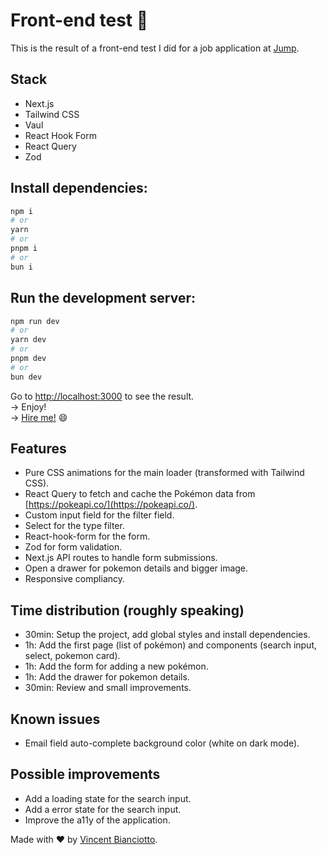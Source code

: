 # Front-end test 🚀

This is the result of a front-end test I did for a job application at [Jump](https://www.join-jump.com/).

## Stack

-   Next.js
-   Tailwind CSS
-   Vaul
-   React Hook Form
-   React Query
-   Zod

## Install dependencies:

```bash
npm i
# or
yarn
# or
pnpm i
# or
bun i
```

## Run the development server:

```bash
npm run dev
# or
yarn dev
# or
pnpm dev
# or
bun dev
```

Go to [http://localhost:3000](http://localhost:3000) to see the result.   
→ Enjoy!   
→ [Hire me!](mailto:vincent@celavi.fr) :smile:

## Features

-   Pure CSS animations for the main loader (transformed with Tailwind CSS).
-   React Query to fetch and cache the Pokémon data from [https://pokeapi.co/](https://pokeapi.co/).
-   Custom input field for the filter field.
-   Select for the type filter.
-   React-hook-form for the form.
-   Zod for form validation.
-   Next.js API routes to handle form submissions.
-   Open a drawer for pokemon details and bigger image.
-   Responsive compliancy.

## Time distribution (roughly speaking)

-   30min: Setup the project, add global styles and install dependencies.
-   1h: Add the first page (list of pokémon) and components (search input, select, pokemon card).
-   1h: Add the form for adding a new pokémon.
-   1h: Add the drawer for pokemon details.
-   30min: Review and small improvements.

## Known issues

-   Email field auto-complete background color (white on dark mode).

## Possible improvements

-   Add a loading state for the search input.
-   Add a error state for the search input.
-   Improve the a11y of the application.

Made with ❤️ by [Vincent Bianciotto](https://celavi.fr).